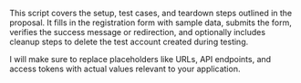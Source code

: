 This script covers the setup, test cases, and teardown steps outlined in the proposal. It fills in the registration form with sample data, submits the form, verifies the success message or redirection, and optionally includes cleanup steps to delete the test account created during testing.

I will make sure to replace placeholders like URLs, API endpoints, and access tokens with actual values relevant to your application.
